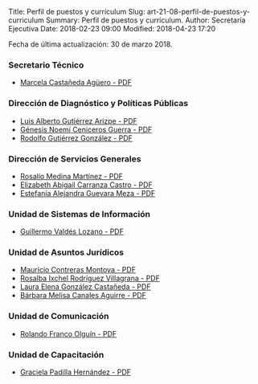 Title: Perfil de puestos y currículum
Slug: art-21-08-perfil-de-puestos-y-curriculum
Summary: Perfil de puestos y currículum.
Author: Secretaría Ejecutiva
Date: 2018-02-23 09:00
Modified: 2018-04-23 17:20


Fecha de última actualización: 30 de marzo 2018.

### Secretario Técnico

* [Marcela Castañeda Agüero - PDF](cv-mca.pdf)

### Dirección de Diagnóstico y Políticas Públicas

* [Luis Alberto Gutiérrez Arizpe - PDF](cv-laga.pdf)
* [Génesis Noemí Ceniceros Guerra - PDF](cv-gncg.pdf)
* [Rodolfo Gutiérrez González - PDF](cv-rgg.pdf)

### Dirección de Servicios Generales

* [Rosalío Medina Martínez - PDF](cv-rmm.pdf)
* [Elizabeth Abigail Carranza Castro - PDF](cv-eacc.pdf)
* [Estefanía Alejandra Guevara Meza - PDF](cv-eagm.pdf)

### Unidad de Sistemas de Información

* [Guillermo Valdés Lozano - PDF](cv-gvl.pdf)

### Unidad de Asuntos Jurídicos

* [Mauricio Contreras Montoya - PDF](cv-mcm.pdf)
* [Rosalba Ixchel Rodríguez Villagrana - PDF](cv-rirv.pdf)
* [Laura Elena González Castañeda - PDF](cv-legc.pdf)
* [Bárbara Melisa Canales Aguirre - PDF](cv-bmca.pdf)

### Unidad de Comunicación

* [Rolando Franco Olguín - PDF](cv-rfo.pdf)

### Unidad de Capacitación

* [Graciela Padilla Hernández - PDF](cv-gph.pdf)
